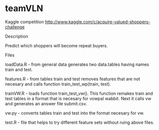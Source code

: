 teamVLN
=======

Kaggle competition http://www.kaggle.com/c/acquire-valued-shoppers-challenge

Description 

Predict which shoppers will become repeat buyers. 

Files 

loadData.R - from general data generates two data.tables having names train and test. 

features.R - from tables train and test removes features that are not necesary and calls function train_test_wp(train, test). 

trainVW.R - loads function train_test_vw(). This function remakes train and test tables in a format that is necesary for vowpal 
wabbit. Next it calls vw and generates an answer file submit.csv.

vw.py - converts tables train and test into the format necesary for vw. 

test.R - file that helps to try different feature sets without ruing above files. 


